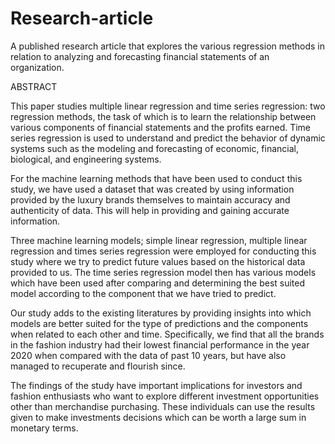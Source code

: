 # Research-article
A published research article that explores the various regression methods in relation to analyzing and forecasting financial statements of an organization.

ABSTRACT

This paper studies multiple linear regression and time series regression: two regression methods, the task of which is to learn the relationship between various components of financial statements and the profits earned. Time series regression is used to understand and predict the behavior of dynamic systems such as the modeling and forecasting of economic, financial, biological, and engineering systems.

For the machine learning methods that have been used to conduct this study, we have used a dataset that was created by using information provided by the luxury brands themselves to maintain accuracy and authenticity of data. This will help in providing and gaining accurate information.

Three machine learning models; simple linear regression, multiple linear regression and times series regression were employed for conducting this study where we try to predict future values based on the historical data provided to us. The time series regression model then has various models which have been used after comparing and determining the best suited model according to the component that we have tried to predict.

Our study adds to the existing literatures by providing insights into which models are better suited for the type of predictions and the components when related to each other and time. Specifically, we find that all the brands in the fashion industry had their lowest financial performance in the year 2020 when compared with the data of past 10 years, but have also managed to recuperate and flourish since.

The findings of the study have important implications for investors and fashion enthusiasts who want to explore different investment opportunities other than merchandise purchasing. These individuals can use the results given to make investments decisions which can be worth a large sum in monetary terms.
